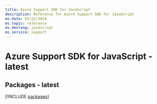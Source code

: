 ```yaml
---
title: Azure Support SDK for JavaScript
description: Reference for Azure Support SDK for JavaScript
ms.date: 03/22/2024
ms.topic: reference
ms.devlang: javascript
ms.service: support
---
```

# Azure Support SDK for JavaScript - latest
## Packages - latest
[!INCLUDE [packages](support-index.md)]